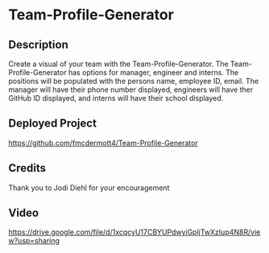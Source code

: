 # Team-Profile-Generator

## Description

Create a visual of your team with the Team-Profile-Generator. The Team-Profile-Generator has options for manager, engineer and interns. The positions will be populated with the persons name, employee ID, email. The manager will have their phone number displayed, engineers will have ther GitHub ID displayed, and interns will have their school displayed.

## Deployed Project

https://github.com/fmcdermott4/Team-Profile-Generator

## Credits

Thank you to Jodi Diehl for your encouragement

## Video
https://drive.google.com/file/d/1xcqcyU17CBYUPdwyiGpljTwXzIup4N8R/view?usp=sharing
